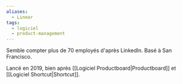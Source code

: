 ```yaml
---
aliases:
  - Linear
tags:
  - logiciel
  - product-management
---
```

Semble compter plus de 70 employés d'après LinkedIn.
Basé à San Francisco.

Lancé en 2019, bien après [[Logiciel Productboard|Productboard]] et [[Logiciel Shortcut|Shortcut]].